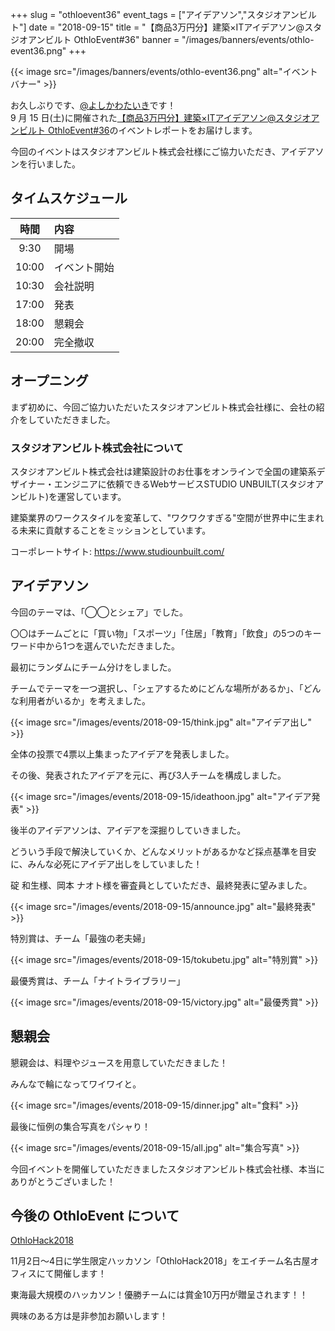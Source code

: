 +++
slug = "othloevent36"
event_tags = ["アイデアソン","スタジオアンビルト"]
date = "2018-09-15"
title = "【商品3万円分】建築×ITアイデアソン@スタジオアンビルト OthloEvent#36"
banner = "/images/banners/events/othlo-event36.png"
+++

{{< image src="/images/banners/events/othlo-event36.png" alt="イベントバナー" >}}

お久しぶりです、[@よしかわたいき](https://twitter.com/yoshikawataiki)です！  
9 月 15 日(土)に開催された[【商品3万円分】建築×ITアイデアソン@スタジオアンビルト OthloEvent#36](https://othlotech.connpass.com/event/97104/)のイベントレポートをお届けします。

今回のイベントはスタジオアンビルト株式会社様にご協力いただき、アイデアソンを行いました。

## タイムスケジュール

| 時間  | 内容                             |
| :---: | :------------------------------- |
|  9:30 | 開場                             |
| 10:00 | イベント開始                     |
| 10:30 | 会社説明                        |
| 17:00 | 発表                            |
| 18:00 | 懇親会                           |
| 20:00 | 完全撤収                          |

## オープニング

まず初めに、今回ご協力いただいたスタジオアンビルト株式会社様に、会社の紹介をしていただきました。

### スタジオアンビルト株式会社について

スタジオアンビルト株式会社は建築設計のお仕事をオンラインで全国の建築系デザイナー・エンジニアに依頼できるWebサービスSTUDIO UNBUILT(スタジオアンビルト)を運営しています。

建築業界のワークスタイルを変革して、"ワクワクすぎる"空間が世界中に生まれる未来に貢献することをミッションとしています。

コーポレートサイト: https://www.studiounbuilt.com/

## アイデアソン

今回のテーマは、「◯◯とシェア」でした。

〇〇はチームごとに「買い物」「スポーツ」「住居」「教育」「飲食」の5つのキーワード中から1つを選んでいただきました。

最初にランダムにチーム分けをしました。

チームでテーマを一つ選択し、「シェアするためにどんな場所があるか」、「どんな利用者がいるか」を考えました。

{{< image src="/images/events/2018-09-15/think.jpg" alt="アイデア出し" >}}

全体の投票で4票以上集まったアイデアを発表しました。

その後、発表されたアイデアを元に、再び3人チームを構成しました。

{{< image src="/images/events/2018-09-15/ideathoon.jpg" alt="アイデア発表" >}}

後半のアイデアソンは、アイデアを深掘りしていきました。

どういう手段で解決していくか、どんなメリットがあるかなど採点基準を目安に、みんな必死にアイデア出しをしていました！

碇 和生様、岡本 ナオト様を審査員としていただき、最終発表に望みました。

{{< image src="/images/events/2018-09-15/announce.jpg" alt="最終発表" >}}

特別賞は、チーム「最強の老夫婦」

{{< image src="/images/events/2018-09-15/tokubetu.jpg" alt="特別賞" >}}

最優秀賞は、チーム「ナイトライブラリー」

{{< image src="/images/events/2018-09-15/victory.jpg" alt="最優秀賞" >}}

## 懇親会

懇親会は、料理やジュースを用意していただきました！

みんなで輪になってワイワイと。

{{< image src="/images/events/2018-09-15/dinner.jpg" alt="食料" >}}

最後に恒例の集合写真をパシャり！

{{< image src="/images/events/2018-09-15/all.jpg" alt="集合写真" >}}

今回イベントを開催していただきましたスタジオアンビルト株式会社様、本当にありがとうございました！

## 今後の OthloEvent について

[OthloHack2018](https://othlotech.connpass.com/event/99072/)

11月2日〜4日に学生限定ハッカソン「OthloHack2018」をエイチーム名古屋オフィスにて開催します！

東海最大規模のハッカソン！優勝チームには賞金10万円が贈呈されます！！

興味のある方は是非参加お願いします！

